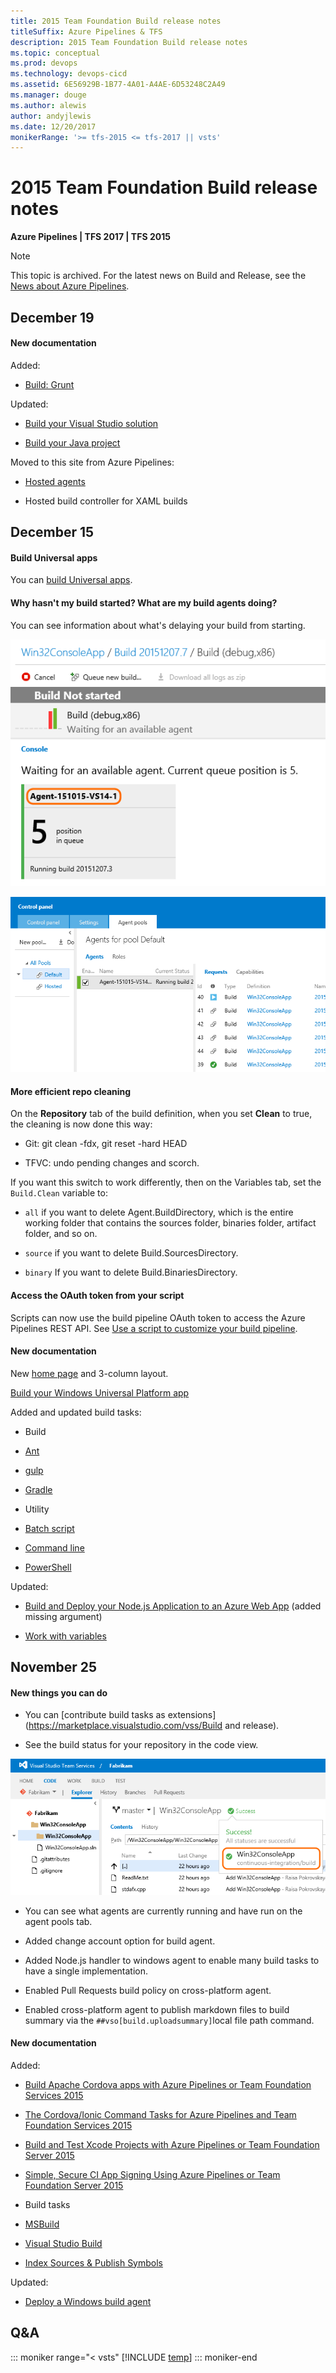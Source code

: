 ```yaml
---
title: 2015 Team Foundation Build release notes
titleSuffix: Azure Pipelines & TFS
description: 2015 Team Foundation Build release notes
ms.topic: conceptual
ms.prod: devops
ms.technology: devops-cicd
ms.assetid: 6E56929B-1B77-4A01-A4AE-6D53248C2A49
ms.manager: douge
ms.author: alewis
author: andyjlewis
ms.date: 12/20/2017
monikerRange: '>= tfs-2015 <= tfs-2017 || vsts'
---
```



# 2015 Team Foundation Build release notes

**Azure Pipelines | TFS 2017 | TFS 2015**

> [!NOTE]
> This topic is archived. For the latest news on Build and Release, see the [News about Azure Pipelines](https://visualstudio.microsoft.com/team-services/updates/).

## December 19

#### New documentation

Added:

* [Build: Grunt](../../tasks/build/grunt.md)

Updated:

* [Build your Visual Studio solution](../../apps/windows/dot-net.md)

* [Build your Java project](../apps/java/quick-to-azure.md)

Moved to this site from Azure Pipelines:

* [Hosted agents](../../agents/hosted.md)

* Hosted build controller for XAML builds

## December 15

#### Build Universal apps

You can [build Universal apps](../../apps/windows/universal.md).

#### Why hasn't my build started? What are my build agents doing?

You can see information about what's delaying your build from starting.

![build waiting for an agent](_img/2015/12/build-waiting-for-an-agent.png)

![build agent pools tab with status information](_img/2015/12/build-agent-pools-tab-with-status-information.png)

#### More efficient repo cleaning

On the **Repository** tab of the build definition, when you set **Clean** to true, the cleaning is now done this way:

 * Git: git clean -fdx, git reset -hard HEAD

 * TFVC: undo pending changes and scorch.

If you want this switch to work differently, then on the Variables tab, set the ```Build.Clean``` variable to:

* ```all``` if you want to delete Agent.BuildDirectory, which is the entire working folder that contains the sources folder, binaries folder, artifact folder, and so on.

* ```source``` if you want to delete Build.SourcesDirectory.

* ```binary``` If you want to delete Build.BinariesDirectory.

#### Access the OAuth token from your script

Scripts can now use the build pipeline OAuth token to access the Azure Pipelines REST API. See [Use a script to customize your build pipeline](../../scripts/powershell.md).

#### New documentation

New [home page](../../overview.md) and 3-column layout.

[Build your Windows Universal Platform app](../../apps/windows/universal.md)

Added and updated build tasks:

* Build

 - [Ant](../../tasks/build/ant.md)

 - [gulp](../../tasks/build/gulp.md)

 - [Gradle](../../tasks/build/gradle.md)

* Utility

 - [Batch script](../../tasks/utility/batch-script.md)

 - [Command line](../../tasks/utility/command-line.md)

 - [PowerShell](../../tasks/utility/powershell.md)

Updated:

* [Build and Deploy your Node.js Application to an Azure Web App](../apps/nodejs/nodejs-to-azure.md) (added missing argument)

* [Work with variables](../../build/variables.md)


## November 25

#### New things you can do

* You can [contribute build tasks as extensions](https://marketplace.visualstudio.com/vss/Build and release).

* See the build status for your repository in the code view.

 ![build status in code tab](_img/2015/11/build-status-in-code-tab.png)

* You can see what agents are currently running and have run on the agent pools tab.

* Added change account option for build agent.

* Added Node.js handler to windows agent to enable many build tasks to have a single implementation.

* Enabled Pull Requests build policy on cross-platform agent.

* Enabled cross-platform agent to publish markdown files to build summary via the ```##vso[build.uploadsummary]```local file path command.

#### New documentation

Added:

* [Build Apache Cordova apps with Azure Pipelines or Team Foundation Services 2015](../apps/mobile/cordova-build.md)

* [The Cordova/Ionic Command Tasks for Azure Pipelines and Team Foundation Services 2015](../apps/mobile/cordova-command.md)

* [Build and Test Xcode Projects with Azure Pipelines or Team Foundation Server 2015](../../languages/xcode.md)

* [Simple, Secure CI App Signing Using Azure Pipelines or Team Foundation Server 2015](../../apps/mobile/secure-certs.md)

* Build tasks

 - [MSBuild](../../tasks/build/msbuild.md)

 - [Visual Studio Build](../../tasks/build/visual-studio-build.md)

 - [Index Sources & Publish Symbols](../../tasks/build/index-sources-publish-symbols.md)

Updated:

* [Deploy a Windows build agent](../../agents/v1-windows.md)

## Q&A

<!-- BEGINSECTION class="md-qanda" -->

::: moniker range="< vsts"
[!INCLUDE [temp](../../_shared/qa-versions.md)]
::: moniker-end

<!-- ENDSECTION -->
